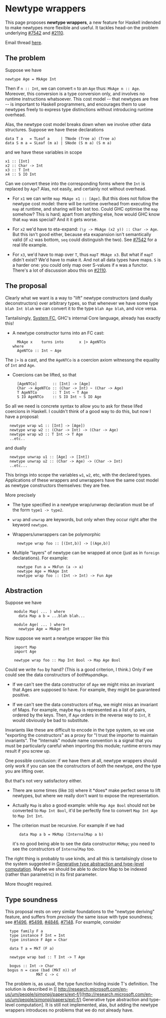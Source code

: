 # Newtype wrappers


This page proposes **newtype wrappers**, a new feature for Haskell
indended to make newtypes more flexible and useful.  It tackles head-on 
the problem underlying [\#7542](https://gitlab.haskell.org//ghc/ghc/issues/7542) and [\#2110](https://gitlab.haskell.org//ghc/ghc/issues/2110).


Email thread [ here](http://www.haskell.org/pipermail/glasgow-haskell-users/2013-January/023455.html).

## The problem


Suppose we have

```wiki
newtype Age = MkAge Int
```


Then if `n :: Int`, we can convert `n` to an `Age` thus: `MkAge n :: Age`.
Moreover, this conversion is a type conversion only, and involves no runtime
instructions whatsoever.  This cost model -- that newtypes are free -- is important
to Haskell programmers, and encourages them to use newtypes freely to express
type distinctions without introducing runtime overhead.


Alas, the newtype cost model breaks down when we involve other data structures.
Suppose we have these declarations

```wiki
data T a   = TLeaf a     | TNode (Tree a) (Tree a)
data S m a = SLeaf (m a) | SNode (S m a) (S m a)
```


and we have these variables in scope

```wiki
x1 :: [Int]
x2 :: Char -> Int
x3 :: T Int
x4 :: S IO Int
```


Can we convert these into the corresponding forms where the `Int` is replaced by `Age`?
Alas, not easily, and certainly not without overhead.  

- For `x1` we can write `map MkAge x1 :: [Age]`. But this does not follow the newtype cost model: there will be runtime overhead from executing the `map` at runtime, and sharing will be lost too.  Could GHC optimise the `map` somehow?  This is hard; apart from anything else, how would GHC know that `map` was special?  And it it gets worse.

- For `x2` we'd have to eta-expand: `(\y -> MkAge (x2 y)) :: Char -> Age`.  But this isn't good either, because eta exapansion isn't semantically valid (if `x2` was bottom, `seq` could distinguish the two).  See [\#7542](https://gitlab.haskell.org//ghc/ghc/issues/7542) for a real life example.

- For `x3`, we'd have to map over `T`, thus `mapT MkAge x3`.  But what if `mapT` didn't exist?  We'd have to make it. And not all data types have maps. `S` is a harder one: you could only map over S-values if `m` was a functor.  There's a lot of discussion abou this on [\#2110](https://gitlab.haskell.org//ghc/ghc/issues/2110).

## The proposal


Clearly what we want is a way to "lift" newtype constructors (and dually deconstructors)
over arbitrary types, so that whenever we have some type `blah Int blah` we can convert it 
to the type `blah Age blah`, and vice versa.


Tantalisingly, [ System FC](http://research.microsoft.com/en-us/um/people/simonpj/papers/ext-f/), GHC's internal Core language, already has exactly this!

- A newtype constructor turns into an FC cast:

  ```wiki
    MkAge x    turns into       x |> AgeNTCo
  where
    AgeNTCo :: Int ~ Age
  ```


The `|>` is a cast, and the `AgeNTCo` is a coercion axiom witnessng the equality of `Int` and `Age`. 

- Coercions can be lifted, so that

  ```wiki
    [AgeNTCo]       :: [Int] -> [Age]
    Char -> AgeNTCo :: (Char -> Int) ~ (Char -> Age)
    T AgeNTCo       :: T Int ~ T Age
    S IO AgeNTCo    :: S IO Int ~ S IO Age
  ```


So all we need is concrete syntax to allow you to ask for these lifed coercions in Haskell.  I couldn't think of a good way to do this, but now I have a proposal:

```wiki
  newtype wrap w1 :: [Int] -> [Age])
  newtype wrap w2 :: (Char -> Int) -> (Char -> Age)
  newtype wrap w3 :: T Int -> T Age
  ..etc..
```


and dually

```wiki
  newtype unwrap u1 :: [Age] -> [Int])
  newtype unwrap u2 :: (Char -> Age) -> (Char -> Int)
  ..etc...
```


This brings into scope the variables `w1`, `w2`, etc, with the declared types. Applications of these wrappers
and unwrappers have the same cost model as newtype constructors themselves: they are free.


More precisely

- The type specified in a newtype wrap/unwrap declaration must be of the form `type1 -> type2`.

- `wrap` and `unwrap` are keywords, but only when they occur right after the keyword `newtype`.

- Wrappers/unwrappers can be polymorphic

  ```wiki
    newtype wrap foo :: [(Int,b)] -> [(Age,b)]
  ```

- Multiple "layers" of newtype can be wrapped at once (just as in `foreign` declarations). For example:

  ```wiki
    newtype Fun a = MkFun (a -> a)
    newtype Age = MkAge Int
    newtype wrap foo :: (Int -> Int) -> Fun Age
  ```

## Abstraction


Suppose we have

```wiki
	module Map( ... ) where
	  data Map a b = ...blah blah...

	module Age( ... ) where
	  newtype Age = MkAge Int
```


Now suppose we want a newtype wrapper like this

```wiki
	import Map
	import Age

	newtype wrap foo :: Map Int Bool -> Map Age Bool
```


Could we write `foo` by hand? (This is a good criterion, I think.) Only if we could see the data constructors of *both*`Map`*and*`Age`. 

- If we can't see the data constructor of `Age` we might miss an invariant that Ages are supposed to have.   For example, they might be guaranteed positive.

- If we can't see the data constructors of `Map`, we might miss an invariant of Maps. For example, maybe `Map` is represented as a list of pairs, ordered by the keys.  Then, if `Age` orders in the reverse way to `Int`, it would obviously be bad to substitute.


Invariants like these are difficult to encode in the type system, so we use "exporting the constructors" as a proxy for "I trust the importer to maintain invariants".  The "Internals" module name convention is a signal that you must be particularly careful when importing this module; runtime errors may result if you screw up.


One possible conclusion: if we have them at all, newtype wrappers should only work if you can see the constructors of *both* the newtype, *and* the type you are lifting over.  


But that's not very satisfactory either.  

- There are some times (like `IO`) where it \*does\* make perfect sense
  to lift newtypes, but where we really don't want to expose
  the representation. 

- Actually `Map` is also a good example: while `Map Age Bool` should
  not be converted to `Map Int Bool`, it'd be perfectly fine to convert
  `Map Int Age` to `Map Int Int`.

- The criterion must be recursive.  For example if we had

  ```wiki
  	 data Map a b = MkMap (InternalMap a b)
  ```

  it's no good being able to see the data constructor `MkMap`; you need to
  see the constructors of `InternalMap` too.


The right thing is probably to use kinds, and all this is tantalisingly close to the system suggested in [ Generative type abstraction and type-level computation](http://research.microsoft.com/en-us/um/people/simonpj/papers/ext-f/).  Maybe we should be able to *declare* Map to be indexed (rather than parametric) in its first parameter.


More thought required.

## Type soundness


This proposal rests on very similar foundations to the "newtype deriving" feature,
and suffers from *precisely* the same issue with type soundness; see [\#1496](https://gitlab.haskell.org//ghc/ghc/issues/1496), [\#5498](https://gitlab.haskell.org//ghc/ghc/issues/5498), [\#4846](https://gitlab.haskell.org//ghc/ghc/issues/4846), [\#7148](https://gitlab.haskell.org//ghc/ghc/issues/7148).  For example,
consider

```wiki
  type family F a
  type instance F Int = Int
  type instance F Age = Char

  data T a = MkT (F a)

  newtype wrap bad :: T Int -> T Age

  bogus :: Int -> Char
 bogus n = case (bad (MkT n)) of
              MkT c -> c
```


The problem is, as usual, the type function hiding inside T's definition.
The solution is described in \[[ http://research.microsoft.com/en-us/um/people/simonpj/papers/ext-f/](http://research.microsoft.com/en-us/um/people/simonpj/papers/ext-f/) 
Generative type abstraction and type-level computation\].  It is still not implemented, alas,
but adding the newtype wrappers introduces no problems that we do not already have.
